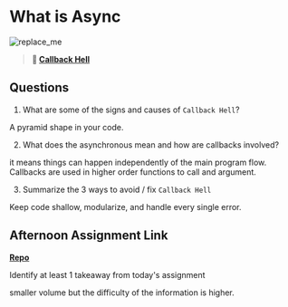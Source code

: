# What is Async

![replace_me](https://codeworks.blob.core.windows.net/public/assets/img/illustrations/placeholder.svg)

> **📖 [Callback Hell](https://codeworksacademy.com/fs-student-guide/resources/wk4/01-Callbacks)**

## Questions

1. What are some of the signs and causes of `Callback Hell`?

A pyramid shape in your code.

2. What does the asynchronous mean and how are callbacks involved?

it means things can happen independently of the main program flow.
Callbacks are used in higher order functions to call and argument.

3. Summarize the 3 ways to avoid / fix `Callback Hell`

Keep code shallow, modularize, and handle every single error.

## Afternoon Assignment Link

**[Repo](https://github.com/JeradeaSimmons/QuizGame.git)**

Identify at least 1 takeaway from today's assignment

smaller volume but the difficulty of the information is higher.
